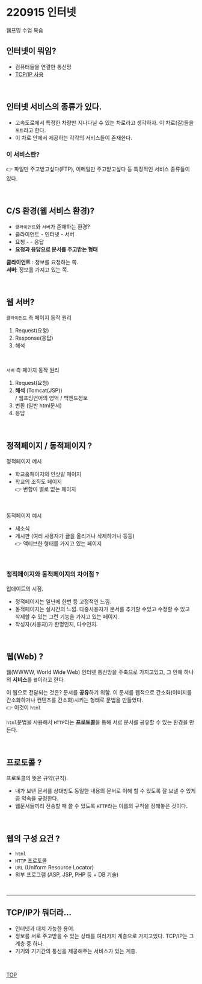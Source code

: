 # 220915 인터넷
웹프밍 수업 복습

## 인터넷이 뭐임?
* 컴퓨터들을 연결한 통신망
* [TCP/IP 사용](#tcpip가-뭐더라)  


<br/>

## 인터넷 서비스의 종류가 있다.
* 고속도로에서 특정한 차량만 지나다닐 수 있는 차로라고 생각하자. 이 차로(길)들을 `포트`라고 한다.
* 이 차로 안에서 제공하는 각각의 서비스들이 존재한다.

### 이 서비스란?
👉 파일만 주고받고싶다(FTP), 이메일만 주고받고싶다 등 특징적인 서비스 종류들이 있다. 

<br/>

## C/S 환경(웹 서비스 환경)?
* `클라이언트`와 `서버`가 존재하는 환경?
* 클라이언트 - 인터넷 - 서버
* 요청       -       - 응답
* **요청과 응답으로 문서를 주고받는 형태**

**클라이언트** : 정보를 요청하는 쪽.  
**서버**: 정보를 가지고 있는 쪽.

<br/>

## 웹 서버?
`클라이언트` 측 페이지 동작 원리
1. Request(요청)
2. Response(응답)
3. 해석

<br/>

`서버` 측 페이지 동작 원리
1. Request(요청)
2. **해석** (Tomcat(JSP))  
    / 웹프밍언어의 영억 / 백엔드정보
3. 변환 (일반 html문서)
4. 응답

<br/>

## 정적페이지 / 동적페이지 ?
정적페이지 예시
* 학교홈페이지의 인삿말 페이지
* 학교의 조직도 페이지   
👉 변함이 별로 없는 페이지

<br/>

동적페이지 예시  
* 새소식
* 게시판 (여러 사용자가 글을 올리거나 삭제하거나 등등)  
👉 액티브한 형태를 가지고 있는 페이지

<br/>

### 정적페이지와 동적페이지의 차이점 ?
업데이트의 시점. 
* 정적페이지는 일년에 한번 등 고정적인 느낌.  
* 동적페이지는 실시간의 느낌. 다중사용자가 문서를 추가할 수있고 수정할 수 있고 삭제할 수 있는 그런 기능을 가지고 있는 페이지.
* 작성자(사용자)가 한명인지, 다수인지.

<br/>

## 웹(Web) ?
웹(WWWW, World Wide Web)
인터넷 통신망을 주축으로 가지고있고, 그 안에 하나의 **서비스**를 `웹`이라고 한다.

이 웹으로 전달되는 것은? 문서를 **공유**하기 위함.
이 문서를 웹적으로 간소화(이미지를 간소화하거나 컨텐츠를 간소화)시키는 형태로 문법을 만들었다.  
👉 이것이 `html`

`html`문법을 사용해서 `HTTP`라는 **프로토콜**을 통해 서로 문서를 공유할 수 있는 환경을 만든다.

<br/>

## 프로토콜 ? 
프로토콜의 뜻은 규약(규칙).

* 내가 보낸 문서를 상대방도 동일한 내용의 문서로 이해 할 수 있도록 잘 보낼 수 있게끔 약속을 규정한다.
* 웹문서들끼리 전송할 때 쓸 수 있도록 `HTTP`라는 이름의 규칙을 정해놓은 것이다.

<br/>

## 웹의 구성 요건 ?
* `html`
* `HTTP` 프로토콜
* `URL` (Uniform Resource Locator)
* 외부 프로그램 (ASP, JSP, PHP 등 + DB 기술)


<br/>

---

## TCP/IP가 뭐더라...
* 인터넷과 대치 가능한 용어.
* 정보를 서로 주고받을 수 있는 상태를 여러가지 계층으로 가지고있다.
    TCP/IP는 그 계층 중 하나.  
* 기기와 기기간의 통신을 제공해주는 서비스가 있는 계층.



<br/>

[TOP](#220915-인터넷)  
